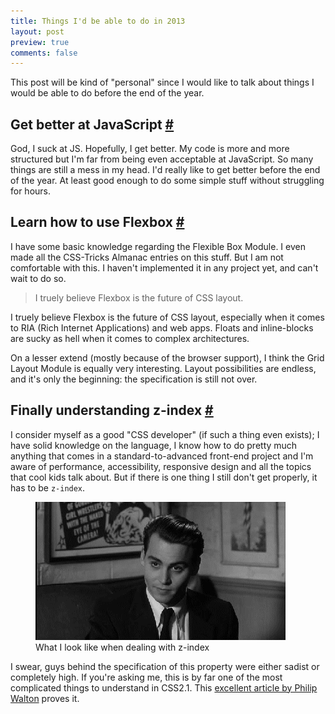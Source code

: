 ```yaml
---
title: Things I'd be able to do in 2013
layout: post
preview: true
comments: false
---
```

<section>
<p>This post will be kind of "personal" since I would like to talk about things I would be able to do before the end of the year. </p>
</section>
<section id="javascript">
<h2>Get better at JavaScript <a href="#javascript">#</a></h2>
<p>God, I suck at JS. Hopefully, I get better. My code is more and more structured but I'm far from being even acceptable at JavaScript. So many things are still a mess in my head. I'd really like to get better before the end of the year. At least good enough to do some simple stuff without struggling for hours.</p>
</section>
<section id="flexbox">
<h2>Learn how to use Flexbox <a href="#flexbox">#</a></h2>
<p>I have some basic knowledge regarding the Flexible Box Module. I even made all the CSS-Tricks Almanac entries on this stuff. But I am not comfortable with this. I haven't implemented it in any project yet, and can't wait to do so.</p>
<blockquote class="pull-quote--right">I truely believe Flexbox is the future of CSS layout.</blockquote>
<p>I truely believe Flexbox is the future of CSS layout, especially when it comes to RIA (Rich Internet Applications) and web apps. Floats and inline-blocks are sucky as hell when it comes to complex architectures.</p>
<p>On a lesser extend (mostly because of the browser support), I think the Grid Layout Module is equally very interesting. Layout possibilities are endless, and it's only the beginning: the specification is still not over.</p>
</section>
<section id="z-index">
<h2>Finally understanding z-index <a href="#z-index">#</a></h2>
<p>I consider myself as a good "CSS developer" (if such a thing even exists); I have solid knowledge on the language, I know how to do pretty much anything that comes in a standard-to-advanced front-end project and I'm aware of performance, accessibility, responsive design and all the topics that cool kids talk about. But if there is one thing I still don't get properly, it has to be <code>z-index</code>.</p>
<figure class="figure--right">
<img src="/images/things-to-do-2013__z-index.gif" alt="">
<figcaption>What I look like when dealing with z-index</figcaption>
</figure>
<p>I swear, guys behind the specification of this property were either sadist or completely high. If you're asking me, this is by far one of the most complicated things to understand in CSS2.1. This <a href="http://philipwalton.com/articles/what-no-one-told-you-about-z-index/">excellent article by Philip Walton</a> proves it.</p> 
</section>
<!--<section>
<h2>Architecture management</h2>
<p>I work in a bank. I deal with crappy code made by ugly CMS and back-end developers. And in the end, it's not really a problem anymore. Things are the way there are. But this is the kind of things you have to learn to work with. Problem is nobody teach you this. Nobody tells you how ugly the code can be when there have been 25 different developers, 10 years of "we'll improve this when we get time" and hundreds of different non-optimized processes.</p>
</section>
-->